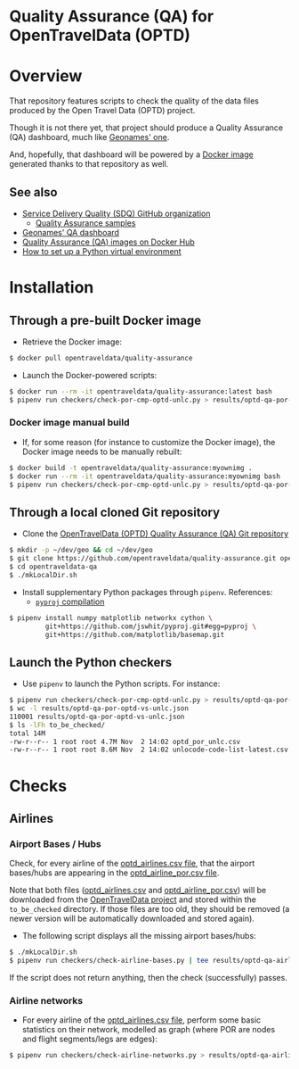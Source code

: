 Quality Assurance (QA) for OpenTravelData (OPTD)
================================================

# Overview
That repository features scripts to check the quality of the data files
produced by the Open Travel Data (OPTD) project.

Though it is not there yet, that project should produce
a Quality Assurance (QA) dashboard, much like
[Geonames' one](http://qa.geonames.org/qa/).

And, hopefully, that dashboard will be powered by
a [Docker image](https://hub.docker.com/r/opentraveldata/quality-assurance/builds/)
generated thanks to that repository as well.

## See also
* [Service Delivery Quality (SDQ) GitHub organization](https://github.com/service-delivery-quality)
  + [Quality Assurance samples](https://github.com/service-delivery-quality/quality-assurance)
* [Geonames' QA dashboard](http://qa.geonames.org/qa/)
* [Quality Assurance (QA) images on Docker Hub](https://hub.docker.com/r/opentraveldata/quality-assurance)
* [How to set up a Python virtual environment](http://github.com/machine-learning-helpers/induction-python/tree/master/installation/virtual-env)

# Installation

## Through a pre-built Docker image
* Retrieve the Docker image:
```bash
$ docker pull opentraveldata/quality-assurance
```

* Launch the Docker-powered scripts:
```bash
$ docker run --rm -it opentraveldata/quality-assurance:latest bash
$ pipenv run checkers/check-por-cmp-optd-unlc.py > results/optd-qa-por-optd-vs-unlc.json
```

### Docker image manual build
* If, for some reason (for instance to customize the Docker image),
  the Docker image needs to be manually rebuilt:
```bash
$ docker build -t opentraveldata/quality-assurance:myownimg .
$ docker run --rm -it opentraveldata/quality-assurance:myownimg bash
$ pipenv run checkers/check-por-cmp-optd-unlc.py > results/optd-qa-por-optd-vs-unlc.json
```

## Through a local cloned Git repository
* Clone the [OpenTravelData (OPTD) Quality Assurance (QA) Git repository](https://github.com/opentraveldata/quality-assurance)
```bash
$ mkdir -p ~/dev/geo && cd ~/dev/geo
$ git clone https://github.com/opentraveldata/quality-assurance.git opentraveldata-qa
$ cd opentraveldata-qa
$ ./mkLocalDir.sh
```

* Install supplementary Python packages through ``pipenv``.
  References:
  + [``pyproj`` compilation](https://stackoverflow.com/questions/51963619/pyproj-fails-to-compile-when-i-pip-install-it-and-its-not-about-gcc)
```bash
$ pipenv install numpy matplotlib networkx cython \
         git+https://github.com/jswhit/pyproj.git#egg=pyproj \
         git+https://github.com/matplotlib/basemap.git
```

## Launch the Python checkers
* Use ``pipenv`` to launch the Python scripts. For instance:
```bash
$ pipenv run checkers/check-por-cmp-optd-unlc.py > results/optd-qa-por-optd-vs-unlc.json
$ wc -l results/optd-qa-por-optd-vs-unlc.json 
110001 results/optd-qa-por-optd-vs-unlc.json
$ ls -lFh to_be_checked/
total 14M
-rw-r--r-- 1 root root 4.7M Nov  2 14:02 optd_por_unlc.csv
-rw-r--r-- 1 root root 8.6M Nov  2 14:02 unlocode-code-list-latest.csv
```

# Checks

## Airlines

### Airport Bases / Hubs
Check, for every airline of the
[optd_airlines.csv file](http://github.com/opentraveldata/opentraveldata/blob/master/opentraveldata/optd_airlines.csv),
that the airport bases/hubs are appearing in the
[optd_airline_por.csv file](http://github.com/opentraveldata/opentraveldata/blob/master/opentraveldata/optd_airline_por.csv).

Note that both files ([optd_airlines.csv](http://github.com/opentraveldata/opentraveldata/blob/master/opentraveldata/optd_airlines.csv)
and [optd_airline_por.csv](http://github.com/opentraveldata/opentraveldata/blob/master/opentraveldata/optd_airline_por.csv))
will be downloaded from the
[OpenTravelData project](http://github.com/opentraveldata/opentraveldata)
and stored within the ``to_be_checked`` directory. If those files are too old,
they should be removed (a newer version will be automatically downloaded
and stored again).

* The following script displays all the missing airport bases/hubs:
```bash
$ ./mkLocalDir.sh
$ pipenv run checkers/check-airline-bases.py | tee results/optd-qa-airline-bases.json
```

If the script does not return anything, then the check (successfully) passes.

### Airline networks
* For every airline of the
  [optd_airlines.csv file](http://github.com/opentraveldata/opentraveldata/blob/master/opentraveldata/optd_airlines.csv),
  perform some basic statistics on their network, modelled as graph (where
  POR are nodes and flight segments/legs are edges):  
```bash
$ pipenv run checkers/check-airline-networks.py > results/optd-qa-airline-networks.json
```


